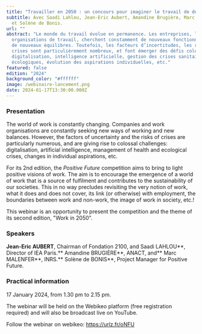 ```yaml
---
title: "Travailler en 2050 : un concours pour imaginer le travail de demain"
subtitle: Avec Saadi Lahlou, Jean-Eric Aubert, Amandine Brugière, Marc Malenfer
  et Solène de Bonis.
url: ""
abstract: "Le monde du travail évolue en permanence. Les entreprises, les
  organisations de travail, cherchent constamment de nouveaux fonctionnements,
  de nouveaux équilibres. Toutefois, les facteurs d’incertitudes, les risques de
  crises sont particulièrement nombreux, et font émerger des défis colossaux :
  digitalisation, intelligence artificielle, gestion des crises sanitaires et
  écologiques, évolution des aspirations individuelles, etc."
featured: false
edition: "2024"
background_color: "#ffffff"
image: /webinaire-lancement.png
date: 2024-01-17T13:30:00.000Z
---
```

### Presentation

The world of work is constantly changing. Companies and work organisations are constantly seeking new ways of working and new balances. However, the factors of uncertainty and the risks of crises are particularly numerous, and are giving rise to colossal challenges: digitalisation, artificial intelligence, management of health and ecological crises, changes in individual aspirations, etc.

For its 2nd edition, the *Positive Future* competition aims to bring to light positive visions of work. The aim is to encourage the emergence of a world of work that is a source of fulfilment and contributes to the sustainability of our societies. This in no way precludes revisiting the very notion of work, what it does and does not cover, its link (or otherwise) with employment, the boundaries between work and non-work, the image of work in society, etc.!

This webinar is an opportunity to present the competition and the theme of its second edition, "Work in 2050".

### Speakers

**Jean-Eric AUBERT**, Chairman of Fondation 2100, and Saadi LAHLOU**, Director of IEA Paris.** Amandine BRUGIÈRE**, ANACT, and** Marc MALENFER**, INRS.** Solène de BONIS\*\*, Project Manager for Positive Future.

### Practical information

17 January 2024, from 1.30 pm to 2.15 pm.

The webinar will be held on the Webikeo platform (free registration required) and will also be broadcast live on YouTube.

Follow the webinar on webikeo: <https://urlz.fr/oNFU>

